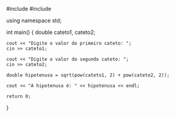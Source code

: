#include <iostream>
#include <cmath>

using namespace std;

int main() {
    double cateto1, cateto2;
    
    cout << "Digite o valor do primeiro cateto: ";
    cin >> cateto1;
    
    cout << "Digite o valor do segundo cateto: ";
    cin >> cateto2;
    
    double hipotenusa = sqrt(pow(cateto1, 2) + pow(cateto2, 2));
    
    cout << "A hipotenusa é: " << hipotenusa << endl;
    
    return 0;
}
